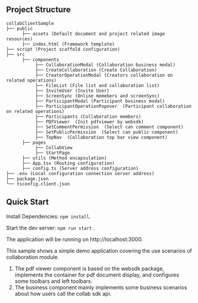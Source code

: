 ## Project Structure

```
collabClientSample
├── public
      ├── assets (Default document and project related image resources)
      ├── index.html (Framework template)
├── script (Project scaffold configuration)
├── src
      ├── components
           ├── CollaborationModal (Collaboration business modal)
           ├── CreateCollaboration (Create Collaboration)
           ├── CreatorOperationModal (Creators collaboration on related operations)
           ├── FileList (File list and collaboration list)
           ├── InviteUser (Invite User)
           ├── ScreenSync (Online memebers and screenSync)
           ├── ParticipantModal (Participant business modal)
           ├── ParticipantOperationPopover  (Participant collaboration on related operations)
           ├── Participants (Collaboration members)
           ├── PDFViewer  (Init pdfviewer by websdk)
           ├── SetCommentPermission  (Select can comment component)
           ├── SetPublicPermission  (Select can public component)
           ├── TopNav  (Collaboration top bar view component)
      ├── pages
           ├── CollabView
           ├── StartPage
      ├── utils (Method encapsulation)
      ├── App.tsx (Routing configuration)
      ├── config.ts (Server address configuration)
├── .env (Local configuration connection server address)
├── package.json
└── tsconfig.client.json
```

## Quick Start

Install Dependencies: `npm install`.

Start the dev server: `npm run start` .

The application will be running on http://localhost:3000.

This sample shows a simple demo application covering the use scenarios of collaboration module.

1. The pdf viewer component is based on the websdk package,
   implements the container for pdf document display, and configures some toolbars and left toolbars.
2. The business component mainly implements some business scenarios about how users call the collab sdk api.


